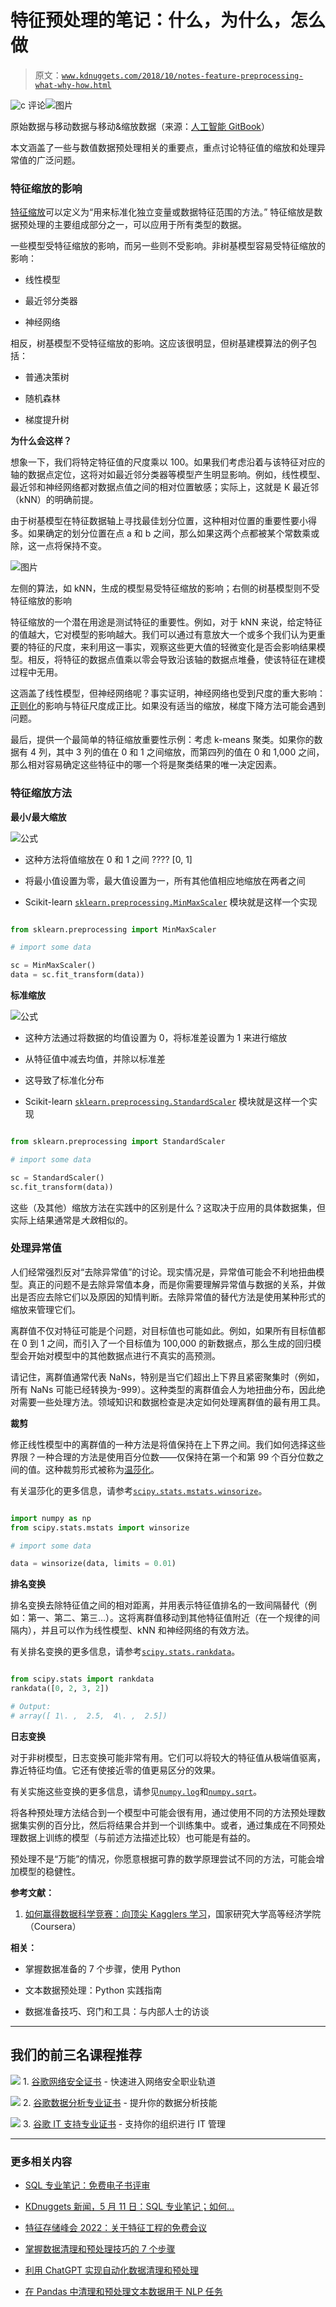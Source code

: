 # 特征预处理的笔记：什么，为什么，怎么做

> 原文：[`www.kdnuggets.com/2018/10/notes-feature-preprocessing-what-why-how.html`](https://www.kdnuggets.com/2018/10/notes-feature-preprocessing-what-why-how.html)

![c](img/3d9c022da2d331bb56691a9617b91b90.png) 评论![图片](img/936e98582a437454bc4a6a7480f46cbf.png)

原始数据与移动数据与移动&缩放数据（来源：[人工智能 GitBook](https://leonardoaraujosantos.gitbooks.io/artificial-inteligence/content/feature_scaling.html)）

本文涵盖了一些与数值数据预处理相关的重要点，重点讨论特征值的缩放和处理异常值的广泛问题。

### **特征缩放的影响**

[特征缩放](https://en.wikipedia.org/wiki/Feature_scaling)可以定义为“用来标准化独立变量或数据特征范围的方法。” 特征缩放是数据预处理的主要组成部分之一，可以应用于所有类型的数据。

一些模型受特征缩放的影响，而另一些则不受影响。非树基模型容易受特征缩放的影响：

+   线性模型

+   最近邻分类器

+   神经网络

相反，树基模型不受特征缩放的影响。这应该很明显，但树基建模算法的例子包括：

+   普通决策树

+   随机森林

+   梯度提升树

**为什么会这样？**

想象一下，我们将特定特征值的尺度乘以 100。如果我们考虑沿着与该特征对应的轴的数据点定位，这将对如最近邻分类器等模型产生明显影响。例如，线性模型、最近邻和神经网络都对数据点值之间的相对位置敏感；实际上，这就是 K 最近邻（kNN）的明确前提。

由于树基模型在特征数据轴上寻找最佳划分位置，这种相对位置的重要性要小得多。如果确定的划分位置在点 a 和 b 之间，那么如果这两个点都被某个常数乘或除，这一点将保持不变。

![图片](img/666fca2f624b4f62bddf531313ba86a3.png)

左侧的算法，如 kNN，生成的模型易受特征缩放的影响；右侧的树基模型则不受特征缩放的影响

特征缩放的一个潜在用途是测试特征的重要性。例如，对于 kNN 来说，给定特征的值越大，它对模型的影响越大。我们可以通过有意放大一个或多个我们认为更重要的特征的尺度，来利用这一事实，观察这些更大值的轻微变化是否会影响结果模型。相反，将特征的数据点值乘以零会导致沿该轴的数据点堆叠，使该特征在建模过程中无用。

这涵盖了线性模型，但神经网络呢？事实证明，神经网络也受到尺度的重大影响：[正则化](https://en.wikipedia.org/wiki/Regularization_(mathematics))的影响与特征尺度成正比。如果没有适当的缩放，梯度下降方法可能会遇到问题。

最后，提供一个最简单的特征缩放重要性示例：考虑 k-means 聚类。如果你的数据有 4 列，其中 3 列的值在 0 和 1 之间缩放，而第四列的值在 0 和 1,000 之间，那么相对容易确定这些特征中的哪一个将是聚类结果的唯一决定因素。

### **特征缩放方法**

**最小/最大缩放**

![公式](img/8ec67a92d352f40501d4e8c926490369.png)

+   这种方法将值缩放在 0 和 1 之间 ???? [0, 1]

+   将最小值设置为零，最大值设置为一，所有其他值相应地缩放在两者之间

+   Scikit-learn [`sklearn.preprocessing.MinMaxScaler`](http://scikit-learn.org/stable/modules/generated/sklearn.preprocessing.MinMaxScaler.html) 模块就是这样一个实现

```py

from sklearn.preprocessing import MinMaxScaler

# import some data

sc = MinMaxScaler()
data = sc.fit_transform(data))

```

**标准缩放**

![公式](img/20e63d6c5f250e7fd176da67e0a378ba.png)

+   这种方法通过将数据的均值设置为 0，将标准差设置为 1 来进行缩放

+   从特征值中减去均值，并除以标准差

+   这导致了标准化分布

+   Scikit-learn [`sklearn.preprocessing.StandardScaler`](http://scikit-learn.org/stable/modules/generated/sklearn.preprocessing.StandardScaler.html) 模块就是这样一个实现

```py

from sklearn.preprocessing import StandardScaler

# import some data

sc = StandardScaler()
sc.fit_transform(data))

```

这些（及其他）缩放方法在实践中的区别是什么？这取决于应用的具体数据集，但实际上结果通常是*大致*相似的。

### 处理异常值

人们经常强烈反对“去除异常值”的讨论。现实情况是，异常值可能会不利地扭曲模型。真正的问题不是去除异常值本身，而是你需要理解异常值与数据的关系，并做出是否应去除它们以及原因的知情判断。去除异常值的替代方法是使用某种形式的缩放来管理它们。

离群值不仅对特征可能是个问题，对目标值也可能如此。例如，如果所有目标值都在 0 到 1 之间，而引入了一个目标值为 100,000 的新数据点，那么生成的回归模型会开始对模型中的其他数据点进行不真实的高预测。

请记住，离群值通常代表 NaNs，特别是当它们超出上下界且紧密聚集时（例如，所有 NaNs 可能已经转换为-999）。这种类型的离群值会人为地扭曲分布，因此绝对需要一些处理方法。领域知识和数据检查是决定如何处理离群值的最有用工具。

**裁剪**

修正线性模型中的离群值的一种方法是将值保持在上下界之间。我们如何选择这些界限？一种合理的方法是使用百分位数——仅保持在第一个和第 99 个百分位数之间的值。这种裁剪形式被称为[温莎化](https://en.wikipedia.org/wiki/Winsorizing)。

有关温莎化的更多信息，请参考[`scipy.stats.mstats.winsorize`](https://docs.scipy.org/doc/scipy-0.13.0/reference/generated/scipy.stats.mstats.winsorize.html)。

```py

import numpy as np
from scipy.stats.mstats import winsorize

# import some data

data = winsorize(data, limits = 0.01)

```

**排名变换**

排名变换去除特征值之间的相对距离，并用表示特征值排名的一致间隔替代（例如：第一、第二、第三...）。这将离群值移动到其他特征值附近（在一个规律的间隔内），并且可以作为线性模型、kNN 和神经网络的有效方法。

有关排名变换的更多信息，请参考[`scipy.stats.rankdata`](https://docs.scipy.org/doc/scipy-0.16.0/reference/generated/scipy.stats.rankdata.html)。

```py

from scipy.stats import rankdata
rankdata([0, 2, 3, 2])

# Output:
# array([ 1\. ,  2.5,  4\. ,  2.5])

```

**日志变换**

对于非树模型，日志变换可能非常有用。它们可以将较大的特征值从极端值驱离，靠近特征均值。它还有使接近零的值更易区分的效果。

有关实施这些变换的更多信息，请参见[`numpy.log`](https://docs.scipy.org/doc/numpy-1.15.0/reference/generated/numpy.log.html)和[`numpy.sqrt`](https://docs.scipy.org/doc/numpy-1.15.0/reference/generated/numpy.sqrt.html)。

将各种预处理方法结合到一个模型中可能会很有用，通过使用不同的方法预处理数据集实例的百分比，然后将结果合并到一个训练集中。或者，通过集成在不同预处理数据上训练的模型（与前述方法描述比较）也可能是有益的。

预处理不是“万能”的情况，你愿意根据可靠的数学原理尝试不同的方法，可能会增加模型的稳健性。

**参考文献：**

1.  [如何赢得数据科学竞赛：向顶尖 Kagglers 学习](https://www.coursera.org/learn/competitive-data-science)，国家研究大学高等经济学院（Coursera）

**相关：**

+   掌握数据准备的 7 个步骤，使用 Python

+   文本数据预处理：Python 实践指南

+   数据准备技巧、窍门和工具：与内部人士的访谈

* * *

## 我们的前三名课程推荐

![](img/0244c01ba9267c002ef39d4907e0b8fb.png) 1\. [谷歌网络安全证书](https://www.kdnuggets.com/google-cybersecurity) - 快速进入网络安全职业轨道

![](img/e225c49c3c91745821c8c0368bf04711.png) 2\. [谷歌数据分析专业证书](https://www.kdnuggets.com/google-data-analytics) - 提升你的数据分析技能

![](img/0244c01ba9267c002ef39d4907e0b8fb.png) 3\. [谷歌 IT 支持专业证书](https://www.kdnuggets.com/google-itsupport) - 支持你的组织进行 IT 管理

* * *

### 更多相关内容

+   [SQL 专业笔记：免费电子书评审](https://www.kdnuggets.com/2022/05/sql-notes-professionals-free-ebook-review.html)

+   [KDnuggets 新闻，5 月 11 日：SQL 专业笔记；如何...](https://www.kdnuggets.com/2022/n19.html)

+   [特征存储峰会 2022：关于特征工程的免费会议](https://www.kdnuggets.com/2022/10/hopsworks-feature-store-summit-2022-free-conference-feature-engineering.html)

+   [掌握数据清理和预处理技巧的 7 个步骤](https://www.kdnuggets.com/2023/08/7-steps-mastering-data-cleaning-preprocessing-techniques.html)

+   [利用 ChatGPT 实现自动化数据清理和预处理](https://www.kdnuggets.com/2023/08/harnessing-chatgpt-automated-data-cleaning-preprocessing.html)

+   [在 Pandas 中清理和预处理文本数据用于 NLP 任务](https://www.kdnuggets.com/cleaning-and-preprocessing-text-data-in-pandas-for-nlp-tasks)
